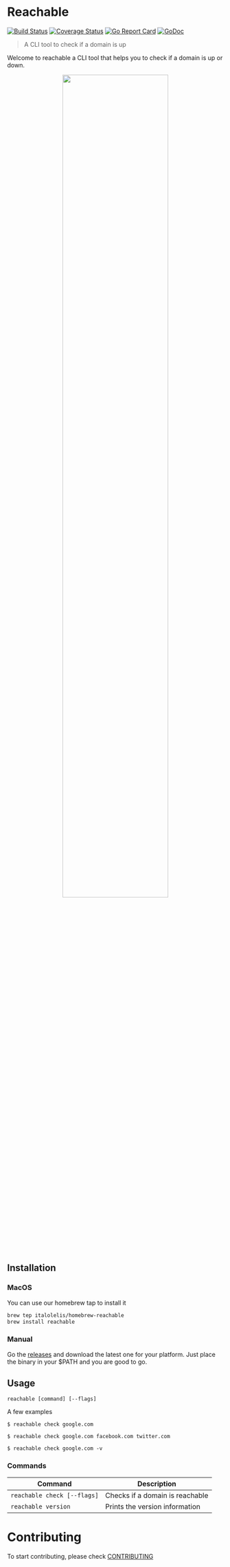 # Reachable

[![Build Status](https://travis-ci.com/italolelis/reachable.svg)](https://travis-ci.com/italolelis/reachable) [![Coverage Status](https://coveralls.io/repos/github/italolelis/reachable/badge.svg?branch=master)](https://coveralls.io/github/italolelis/reachable?branch=master) [![Go Report Card](https://goreportcard.com/badge/github.com/italolelis/reachable)](https://goreportcard.com/report/github.com/italolelis/reachable) [![GoDoc](https://godoc.org/github.com/italolelis/reachable?status.svg)](https://godoc.org/github.com/italolelis/reachable)

> A CLI tool to check if a domain is up

Welcome to reachable a CLI tool that helps you to check if a domain is up or down.

<p align="center">
<a href="https://asciinema.org/a/LJSooVahoiopp9Vx6THTEnwnP" target="_blank"><img src="https://asciinema.org/a/LJSooVahoiopp9Vx6THTEnwnP.png" width="70%"/></a>
</p>

## Installation

### MacOS

You can use our homebrew tap to install it

```sh
brew tep italolelis/homebrew-reachable
brew install reachable
```

### Manual

Go the [releases](https://github.com/italolelis/reachable/releases) and download the latest one for your platform.
Just place the binary in your $PATH and you are good to go.

## Usage

```
reachable [command] [--flags]
``` 

A few examples 

```
$ reachable check google.com

$ reachable check google.com facebook.com twitter.com

$ reachable check google.com -v
```

### Commands

| Command                  | Description                          |
|--------------------------|--------------------------------------|
| `reachable check [--flags]`   | Checks if a domain is reachable |
| `reachable version`           | Prints the version information  |

# Contributing

To start contributing, please check [CONTRIBUTING](CONTRIBUTING)
